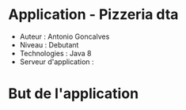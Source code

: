 # Application - Pizzeria dta

* Auteur : Antonio Goncalves
* Niveau : Debutant
* Technologies : Java 8
* Serveur d'application : 


# But de l'application
